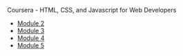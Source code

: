 Coursera - HTML, CSS, and Javascript for Web Developers

* [Module 2](https://beater7.github.io/module-2/index.html)
* [Module 3](https://beater7.github.io/module-3/index.html)
* [Module 4](https://beater7.github.io/module-4/index.html)
* [Module 5](https://beater7.github.io/module-5/index.html)





